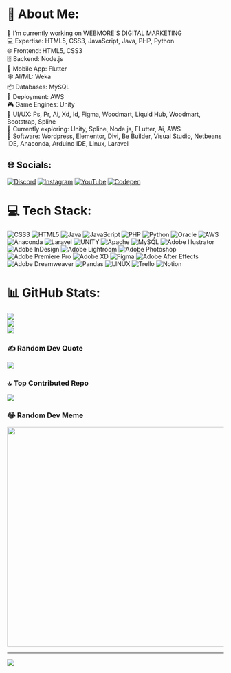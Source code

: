 # 💫 About Me:
💼 I’m currently working on WEBMORE'S DIGITAL MARKETING<br>💻 Expertise: HTML5, CSS3, JavaScript, Java, PHP, Python<br>🌐 Frontend: HTML5, CSS3<br>🗄️ Backend: Node.js<br>📱 Mobile App: Flutter<br> 🕸 AI/ML: Weka<br>📦 Databases: MySQL<br>🚀 Deployment: AWS<br>🎮 Game Engines: Unity<br>🎨 UI/UX: Ps, Pr, Ai, Xd, Id, Figma, Woodmart, Liquid Hub, Woodmart, Bootstrap, Spline<br>🌱 Currently exploring: Unity, Spline, Node.js, FLutter, Ai, AWS<br>🔧 Software: Wordpress, Elementor, Divi, Be Builder, Visual Studio, Netbeans IDE, Anaconda, Arduino IDE, Linux, Laravel


## 🌐 Socials:
[![Discord](https://img.shields.io/badge/Discord-%237289DA.svg?logo=discord&logoColor=white)](https://discord.gg/xDannyx#7525) [![Instagram](https://img.shields.io/badge/Instagram-%23E4405F.svg?logo=Instagram&logoColor=white)](https://instagram.com/danishzulkaflii) [![YouTube](https://img.shields.io/badge/YouTube-%23FF0000.svg?logo=YouTube&logoColor=white)](https://youtube.com/@danishzulkafli) [![Codepen](https://img.shields.io/badge/Codepen-000000?style=for-the-badge&logo=codepen&logoColor=white)](https://codepen.io/DanishZulkafli) 

# 💻 Tech Stack:
![CSS3](https://img.shields.io/badge/css3-%231572B6.svg?style=flat&logo=css3&logoColor=white) ![HTML5](https://img.shields.io/badge/html5-%23E34F26.svg?style=flat&logo=html5&logoColor=white) ![Java](https://img.shields.io/badge/java-%23ED8B00.svg?style=flat&logo=java&logoColor=white) ![JavaScript](https://img.shields.io/badge/javascript-%23323330.svg?style=flat&logo=javascript&logoColor=%23F7DF1E) ![PHP](https://img.shields.io/badge/php-%23777BB4.svg?style=flat&logo=php&logoColor=white) ![Python](https://img.shields.io/badge/python-3670A0?style=flat&logo=python&logoColor=ffdd54) ![Oracle](https://img.shields.io/badge/Oracle-F80000?style=flat&logo=oracle&logoColor=white) ![AWS](https://img.shields.io/badge/AWS-%23FF9900.svg?style=flat&logo=amazon-aws&logoColor=white) ![Anaconda](https://img.shields.io/badge/Anaconda-%2344A833.svg?style=flat&logo=anaconda&logoColor=white) ![Laravel](https://img.shields.io/badge/laravel-%23FF2D20.svg?style=flat&logo=laravel&logoColor=white) ![UNITY](https://img.shields.io/badge/Unity-%2320232a.svg?style=flat&logo=unity&logoColor=white) ![Apache](https://img.shields.io/badge/apache-%23D42029.svg?style=flat&logo=apache&logoColor=white) ![MySQL](https://img.shields.io/badge/mysql-%2300f.svg?style=flat&logo=mysql&logoColor=white) ![Adobe Illustrator](https://img.shields.io/badge/adobeillustrator-%23FF9A00.svg?style=flat&logo=adobeillustrator&logoColor=white) ![Adobe InDesign](https://img.shields.io/badge/Adobe%20InDesign-49021F?style=flat&logo=adobeindesign&logoColor=white) ![Adobe Lightroom](https://img.shields.io/badge/Adobe%20Lightroom-31A8FF.svg?style=flat&logo=Adobe%20Lightroom&logoColor=white) ![Adobe Photoshop](https://img.shields.io/badge/adobephotoshop-%2331A8FF.svg?style=flat&logo=adobephotoshop&logoColor=white) ![Adobe Premiere Pro](https://img.shields.io/badge/Adobe%20Premiere%20Pro-9999FF.svg?style=flat&logo=Adobe%20Premiere%20Pro&logoColor=white) ![Adobe XD](https://img.shields.io/badge/Adobe%20XD-470137?style=flat&logo=Adobe%20XD&logoColor=#FF61F6) 	![Figma](https://img.shields.io/badge/figma-%23F24E1E.svg?style=flat&logo=figma&logoColor=white) ![Adobe After Effects](https://img.shields.io/badge/Adobe%20After%20Effects-9999FF.svg?style=flat&logo=Adobe%20After%20Effects&logoColor=white) ![Adobe Dreamweaver](https://img.shields.io/badge/Adobe%20Dreamweaver-FF61F6.svg?style=flat&logo=Adobe%20Dreamweaver&logoColor=white) ![Pandas](https://img.shields.io/badge/pandas-%23150458.svg?style=flat&logo=pandas&logoColor=white) ![LINUX](https://img.shields.io/badge/Linux-FCC624?style=flat&logo=linux&logoColor=black) ![Trello](https://img.shields.io/badge/Trello-%23026AA7.svg?style=flat&logo=Trello&logoColor=white) ![Notion](https://img.shields.io/badge/Notion-%23000000.svg?style=flat&logo=notion&logoColor=white)
# 📊 GitHub Stats:
![](https://github-readme-stats.vercel.app/api?username=danishzulkafli&theme=highcontrast&hide_border=false&include_all_commits=true&count_private=true)<br/>
![](https://github-readme-streak-stats.herokuapp.com/?user=danishzulkafli&theme=highcontrast&hide_border=false)<br/>
![](https://github-readme-stats.vercel.app/api/top-langs/?username=danishzulkafli&theme=highcontrast&hide_border=false&include_all_commits=true&count_private=true&layout=compact)

### ✍️ Random Dev Quote
![](https://quotes-github-readme.vercel.app/api?type=horizontal&theme=radical)

### 🔝 Top Contributed Repo
![](https://github-contributor-stats.vercel.app/api?username=danishzulkafli&limit=5&theme=radical&combine_all_yearly_contributions=true)

### 😂 Random Dev Meme
<img src="https://rm.up.railway.app/" width="512px"/>

---
[![](https://visitcount.itsvg.in/api?id=danishzulkafli&icon=6&color=5)](https://visitcount.itsvg.in)

<!-- Proudly created with GPRM ( https://gprm.itsvg.in ) -->





  


